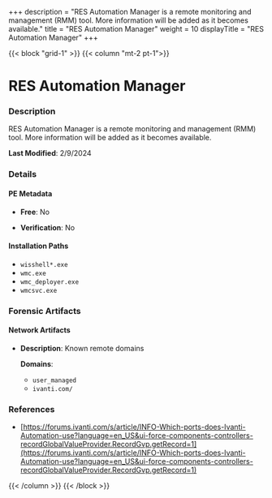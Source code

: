 +++
description = "RES Automation Manager is a remote monitoring and management (RMM) tool. More information will be added as it becomes available."
title = "RES Automation Manager"
weight = 10
displayTitle = "RES Automation Manager"
+++


{{< block "grid-1" >}}
{{< column "mt-2 pt-1">}}

# RES Automation Manager


### Description

RES Automation Manager is a remote monitoring and management (RMM) tool. More information will be added as it becomes available.



**Last Modified**: 2/9/2024

### Details


#### PE Metadata


- **Free**: No

- **Verification**: No




#### Installation Paths
- `wisshell*.exe`
- `wmc.exe`
- `wmc_deployer.exe`
- `wmcsvc.exe`

### Forensic Artifacts




#### Network Artifacts

- **Description**: Known remote domains

  **Domains**:
    - `user_managed`
    - `ivanti.com/`





### References
- [https://forums.ivanti.com/s/article/INFO-Which-ports-does-Ivanti-Automation-use?language=en_US&ui-force-components-controllers-recordGlobalValueProvider.RecordGvp.getRecord=1](https://forums.ivanti.com/s/article/INFO-Which-ports-does-Ivanti-Automation-use?language=en_US&ui-force-components-controllers-recordGlobalValueProvider.RecordGvp.getRecord=1)



{{< /column >}}
{{< /block >}}
